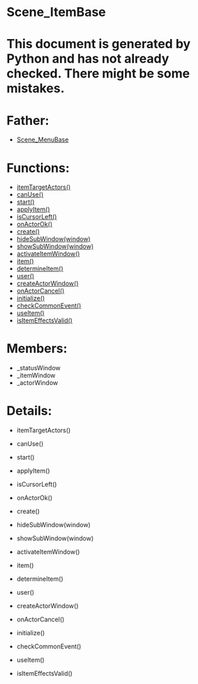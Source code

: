 Scene_ItemBase
===

# This document is generated by Python and has not already checked. There might be some mistakes.

# Father:
* [Scene_MenuBase](Scene_MenuBase.md)


# Functions:
* [itemTargetActors()](#itemTargetActors)
* [canUse()](#canUse)
* [start()](#start)
* [applyItem()](#applyItem)
* [isCursorLeft()](#isCursorLeft)
* [onActorOk()](#onActorOk)
* [create()](#create)
* [hideSubWindow(window)](#hideSubWindow)
* [showSubWindow(window)](#showSubWindow)
* [activateItemWindow()](#activateItemWindow)
* [item()](#item)
* [determineItem()](#determineItem)
* [user()](#user)
* [createActorWindow()](#createActorWindow)
* [onActorCancel()](#onActorCancel)
* [initialize()](#initialize)
* [checkCommonEvent()](#checkCommonEvent)
* [useItem()](#useItem)
* [isItemEffectsValid()](#isItemEffectsValid)

# Members:
* _statusWindow
* _itemWindow
* _actorWindow

# Details:
<p id=itemTargetActors></p>

* itemTargetActors()
	

<p id=canUse></p>

* canUse()
	

<p id=start></p>

* start()
	

<p id=applyItem></p>

* applyItem()
	

<p id=isCursorLeft></p>

* isCursorLeft()
	

<p id=onActorOk></p>

* onActorOk()
	

<p id=create></p>

* create()
	

<p id=hideSubWindow></p>

* hideSubWindow(window)
	

<p id=showSubWindow></p>

* showSubWindow(window)
	

<p id=activateItemWindow></p>

* activateItemWindow()
	

<p id=item></p>

* item()
	

<p id=determineItem></p>

* determineItem()
	

<p id=user></p>

* user()
	

<p id=createActorWindow></p>

* createActorWindow()
	

<p id=onActorCancel></p>

* onActorCancel()
	

<p id=initialize></p>

* initialize()
	

<p id=checkCommonEvent></p>

* checkCommonEvent()
	

<p id=useItem></p>

* useItem()
	

<p id=isItemEffectsValid></p>

* isItemEffectsValid()
	

